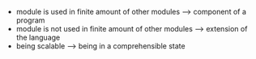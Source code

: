 - module is used in finite amount of other modules --> component of a program
- module is not used in finite amount of other modules --> extension of the language
- being scalable --> being in a comprehensible state
